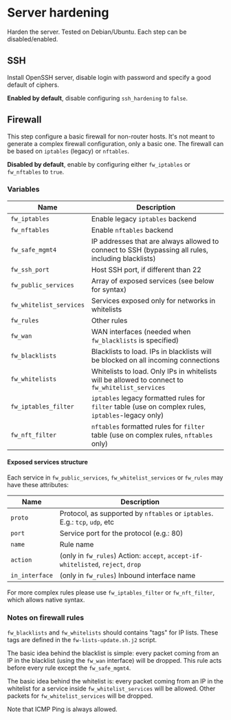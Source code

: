# Server hardening

Harden the server. Tested on Debian/Ubuntu. Each step can be disabled/enabled.

## SSH

Install OpenSSH server, disable login with password and specify a good default of ciphers.

**Enabled by default**, disable configuring `ssh_hardening` to `false`.

## Firewall

This step configure a basic firewall for non-router hosts.
It's not meant to generate a complex firewall configuration, only a basic one.
The firewall can be based on `iptables` (legacy) or `nftables`.

**Disabled by default**, enable by configuring either `fw_iptables` or `fw_nftables` to `true`.

### Variables

| Name                    | Description |
| ----------------------- | ----- |
| `fw_iptables`           | Enable legacy `iptables` backend |
| `fw_nftables`           | Enable `nftables` backend |
| `fw_safe_mgmt4`         | IP addresses that are always allowed to connect to SSH (bypassing all rules, including blacklists) |
| `fw_ssh_port`           | Host SSH port, if different than 22 |
| `fw_public_services`    | Array of exposed services (see below for syntax) |
| `fw_whitelist_services` | Services exposed only for networks in whitelists |
| `fw_rules`              | Other rules |
| `fw_wan`                | WAN interfaces (needed when `fw_blacklists` is specified) |
| `fw_blacklists`         | Blacklists to load. IPs in blacklists will be blocked on all incoming connections |
| `fw_whitelists`         | Whitelists to load. Only IPs in whitelists will be allowed to connect to `fw_whitelist_services` |
| `fw_iptables_filter`    | `iptables` legacy formatted rules for `filter` table (use on complex rules, `iptables`-legacy only) |
| `fw_nft_filter`         | `nftables` formatted rules for `filter` table (use on complex rules, `nftables` only) |

#### Exposed services structure

Each service in `fw_public_services`, `fw_whitelist_services` or `fw_rules` may have these attributes:

| Name           | Description |
| -------------- | ----- |
| `proto`        | Protocol, as supported by `nftables` or `iptables`. E.g.: `tcp`, `udp`, etc |
| `port`         | Service port for the protocol (e.g.: 80) |
| `name`         | Rule name |
| `action`       | (only in `fw_rules`) Action: `accept`, `accept-if-whitelisted`, `reject`, `drop` |
| `in_interface` | (only in `fw_rules`) Inbound interface name |

For more complex rules please use `fw_iptables_filter` or `fw_nft_filter`, which allows native syntax.

### Notes on firewall rules

`fw_blacklists` and `fw_whitelists` should contains "tags" for IP lists.
These tags are defined in the `fw-lists-update.sh.j2` script.

The basic idea behind the blacklist is simple: every packet coming from an IP in the blacklist (using the `fw_wan` interface) will be dropped.
This rule acts before every rule except the `fw_safe_mgmt4`.

The basic idea behind the whitelist is: every packet coming from an IP in the whitelist for a service inside `fw_whitelist_services` will be allowed.
Other packets for `fw_whitelist_services` will be dropped.

Note that ICMP Ping is always allowed.

